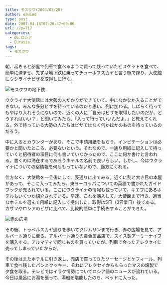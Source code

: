 ```yaml
---
title: モスクワ(2003/03/28)
author: eawind
type: post
date: 2007-04-16T07:26:47+09:00
url: /?p=717
categories:
  - 06.ロシア
  - Eurasia
tags:
  - モスクワ
---
```

朝、起きると部屋で列車で食べるように買って残っていたビスケットを食べて、簡単に済ませ、先ずは地下鉄に乗ってチューホフスカヤと言う駅で降り、大使館にウクライナビザを取得しに行く。

![モスクワの地下鉄](/img/wp/2007/04/200303291419241.jpg)

ウクライナ大使館には大勢の人だかりができていて、中になかなか入ることができない。みんな多分ビザを待っているのだと思い、列に加わる。しばらく待ってもやはり入れそうにないので、近くの人に「自分はビザを取得したいのだが、どうすればいい？」と聞いてみたら、「入って行っていいんだよ。」と教えてくれる。外で待っている大勢の人たちはビザではなく何かほかのものを待っているのだろう。

中に入るとカウンターがあり、そこで申請用紙をもらう。インビテーションは必要かと聞いたところ、必要ないという。それなので、一通り用紙に記入して持っていくと招待者の項目に何も書いていなかったので、ここに何か書けと言われる。書くのは滞在するであろうホテルの名前で良いらしい。しかし、今はウクライナについての宿情報を何ももっていないので、途方にくれる。

仕方なく、大使館を一旦後にして、表通りに出てみる。近くに割と大き目の本屋があって、そこに入ってみたら、東ヨーロッパについての英語で書かれたガイドブックが売られている。ここにウクライナの情報も載っていて、キエフにあるホテルもいくつか紹介されている。早速、これを購入して、大使館まで行き、適当なホテルを選んで用紙に記入して提出した。取得は5日（3営業日）後である。カザフやロシアのビザに比べて、比較的簡単に手続きすることができた。

![赤の広場](/img/wp/2007/04/200303281505381.jpg)

その後、トゥベルスカヤ通りを歩いてクレムリンまで行き、赤の広場を見て、アルバート通りに至る。アルバート通りの貴金属品店で、スイス製アーミーナイフを購入する。アルマティで同じものを買っていたが、列車で会ったアレクセイに売ってしまっていたからだ。

その後はまたホテルに引き返し、売店で買ってきたソーセージとケフィール、列車で食べ残したパンとクッキー、それにアレクセイからもらったマスの燻製で夕食を取る。テレビではイラク情勢についてロシア語のニュースが流れている。今日は風呂にお湯を張って、湯船を堪能したのち、ベッドに入った。
